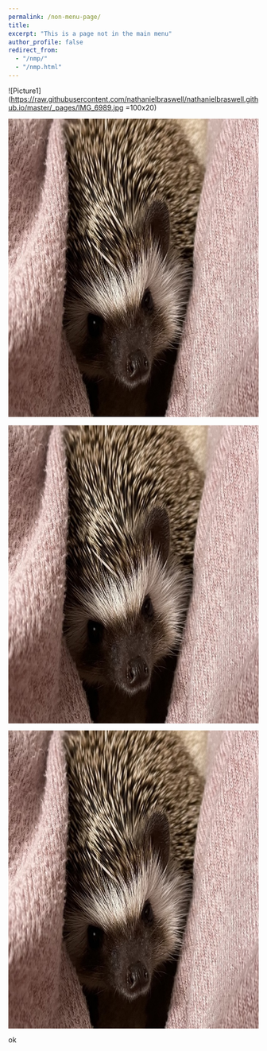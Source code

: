 ```yaml
---
permalink: /non-menu-page/
title: 
excerpt: "This is a page not in the main menu"
author_profile: false
redirect_from: 
  - "/nmp/"
  - "/nmp.html"
---
```


![Picture1](https://raw.githubusercontent.com/nathanielbraswell/nathanielbraswell.github.io/master/_pages/IMG_6989.jpg =100x20)

<p>
<img src="https://raw.githubusercontent.com/nathanielbraswell/nathanielbraswell.github.io/master/_pages/IMG_6989.jpg" alt="Picture 1" width="800" height="600" />
</p>

<p>
<img src="https://raw.githubusercontent.com/nathanielbraswell/nathanielbraswell.github.io/master/_pages/IMG_6989.jpg" alt="Picture 1" width="800" height="600" style="display: block; margin: 0 auto" />
</p>

<p>
<img src="https://raw.githubusercontent.com/nathanielbraswell/nathanielbraswell.github.io/master/_pages/IMG_6989.jpg" alt="Picture 1" width="800" height="600"style="display: block; margin: 0 auto" />
</p>

ok




